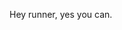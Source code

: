 <!-- <h1></h1> -->
<!-- <h3 align="center">Hi, I'm Yumin Jung 🧑‍💻</h3> -->

<!-- <h4 align="center">Click My Coffee ☕️</h4>
<p align="center">
  <a href="https://yumin-jung.vercel.app/">
    <img width="400px" src="https://media.giphy.com/media/3oEjIa5lbVSfv8a9s4/giphy.gif">
  </a>
</p> -->

<!-- <br/> -->

<!-- <h3 align="center">Tech Stack</h3> -->

<!-- <p align="center">
  <a href="https://github.com/yumin-jung">
    <img src="https://skillicons.dev/icons?i=js,ts,html,css,react,tailwind,nextjs,mongodb,git&perline=10"/>
  </a>
</p> -->

<!-- <h3 align="center">Study Now</h3> -->

<!-- <p align="center">
  <a href="https://github.com/yumin-jung">
    <img src="https://skillicons.dev/icons?i=swift,figma"/>
  </a>
</p> -->

<!-- <h3 align="center">Contribution</h3>

<p align="center">
<img width="800px" src="./profile-3d-contrib/profile-season-animate.svg">
</p> -->

<!-- <div>
  <a href="https://yumin.vercel.app/">
    <img src="https://img.shields.io/badge/Portfolio-white?style=flat&logo=Next.js&logoColor=black"/>
  </a>
  <a href="https://velog.io/@yumin-jung">
    <img src="https://img.shields.io/badge/Tech Blog-white?style=flat&logo=velog&logoColor=black"/>
  </a>
  <a href="https://docs-yumin.vercel.app/">
    <img src="https://img.shields.io/badge/Documentation-white?style=flat&logo=vercel&logoColor=black"/>
  </a>
</div> -->

<!--
[![ES6](https://img.shields.io/badge/ES6-%2320232a.svg?style=flat&logo=javascript)](#)
[![typescript](https://img.shields.io/badge/TypeScript-%2320232a.svg?style=flat&logo=TypeScript)](#)
[![react](https://img.shields.io/badge/React-%2320232a.svg?style=flat&logo=React)](#)
[![next](https://img.shields.io/badge/Next.js-%2320232a.svg?style=flat&logo=Next.js)](#)
[![three](https://img.shields.io/badge/Three.js-%2320232a.svg?style=flat&logo=Three.js)](#)
[![figma](https://img.shields.io/badge/Figma-%2320232a.svg?style=flat&logo=Figma)](#)
[![framer](https://img.shields.io/badge/Framer-%2320232a.svg?style=flat&logo=Framer)](#)
[![git](https://img.shields.io/badge/Git-%2320232a.svg?style=flat&logo=Git)](#) -->

Hey runner, yes you can.